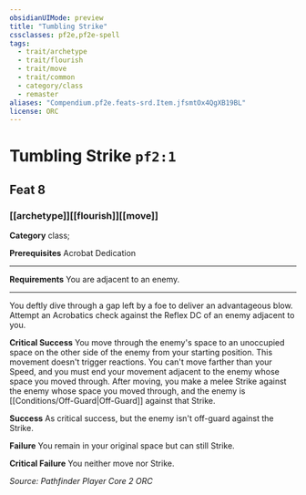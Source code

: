 ```yaml
---
obsidianUIMode: preview
title: "Tumbling Strike"
cssclasses: pf2e,pf2e-spell
tags:
  - trait/archetype
  - trait/flourish
  - trait/move
  - trait/common
  - category/class
  - remaster
aliases: "Compendium.pf2e.feats-srd.Item.jfsmtOx4QgXB19BL"
license: ORC
---
```

# Tumbling Strike `pf2:1`
## Feat 8
### [[archetype]][[flourish]][[move]]

**Category** class; 



**Prerequisites** Acrobat Dedication
* * *
**Requirements** You are adjacent to an enemy.

* * *

You deftly dive through a gap left by a foe to deliver an advantageous blow. Attempt an Acrobatics check against the Reflex DC of an enemy adjacent to you.

**Critical Success** You move through the enemy's space to an unoccupied space on the other side of the enemy from your starting position. This movement doesn't trigger reactions. You can't move farther than your Speed, and you must end your movement adjacent to the enemy whose space you moved through. After moving, you make a melee Strike against the enemy whose space you moved through, and the enemy is [[Conditions/Off-Guard|Off-Guard]] against that Strike.

**Success** As critical success, but the enemy isn't off-guard against the Strike.

**Failure** You remain in your original space but can still Strike.

**Critical Failure** You neither move nor Strike.

*Source: Pathfinder Player Core 2*
*ORC*